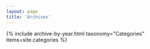 ```yaml
---
layout: page
title: 'Archives'
---
```


{% include archive-by-year.html taxonomy="Categories" items=site.categories %}
